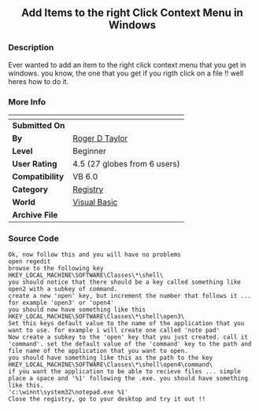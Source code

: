 ﻿<div align="center">

## Add Items to the right Click Context Menu in Windows


</div>

### Description

Ever wanted to add an item to the right click context menu that you get in windows. you know, the one that you get if you rigth click on a file !! well heres how to do it.
 
### More Info
 


<span>             |<span>
---                |---
**Submitted On**   |
**By**             |[Roger D Taylor](https://github.com/Planet-Source-Code/PSCIndex/blob/master/ByAuthor/roger-d-taylor.md)
**Level**          |Beginner
**User Rating**    |4.5 (27 globes from 6 users)
**Compatibility**  |VB 6\.0
**Category**       |[Registry](https://github.com/Planet-Source-Code/PSCIndex/blob/master/ByCategory/registry__1-36.md)
**World**          |[Visual Basic](https://github.com/Planet-Source-Code/PSCIndex/blob/master/ByWorld/visual-basic.md)
**Archive File**   |[](https://github.com/Planet-Source-Code/roger-d-taylor-add-items-to-the-right-click-context-menu-in-windows__1-27581/archive/master.zip)





### Source Code

```
Ok, now follow this and you will have no problems
open regedit
browse to the following key
HKEY_LOCAL_MACHINE\SOFTWARE\Classes\*\shell\
you should notice that there should be a key called something like open2 with a subkey of command.
create a new 'open' key, but increment the number that follows it ... for example 'open3' or 'open4'
you should now have something like this
HKEY_LOCAL_MACHINE\SOFTWARE\Classes\*\shell\open3\
Set this keys default value to the name of the application that you want to use. for example i will create one called 'note pad'
Now create a subkey to the 'open' key that you just created. call it 'command'. set the default value of the 'command' key to the path and file name of the application that you want to open.
you should have something like this as the path to the key
HKEY_LOCAL_MACHINE\SOFTWARE\Classes\*\shell\open4\command\
if you want the application to be able to recieve files ... simple place a space and '%1' following the .exe. you should have something like this.
'c:\winnt\system32\notepad.exe %1'
Close the registry, go to your desktop and try it out !!
```

